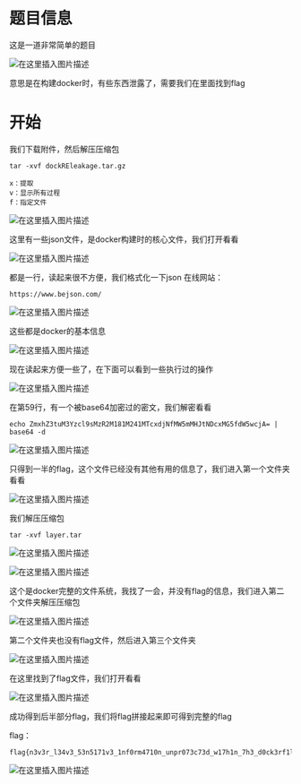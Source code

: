 ﻿# 题目信息
这是一道非常简单的题目

![在这里插入图片描述](https://img-blog.csdnimg.cn/28c9be9fc196400fac674c7b7eefe692.png)


意思是在构建docker时，有些东西泄露了，需要我们在里面找到flag

# 开始

我们下载附件，然后解压压缩包
```
tar -xvf dockREleakage.tar.gz 
```
```
x：提取
v：显示所有过程
f：指定文件
```
![在这里插入图片描述](https://img-blog.csdnimg.cn/f27cadd644aa433198a660784c5a917a.png)

这里有一些json文件，是docker构建时的核心文件，我们打开看看

![在这里插入图片描述](https://img-blog.csdnimg.cn/29d30ea9d5df4565be6d9069fc55fcda.png)

都是一行，读起来很不方便，我们格式化一下json
在线网站：
```
https://www.bejson.com/
```
![在这里插入图片描述](https://img-blog.csdnimg.cn/47a685211f484993bec69049bbff365b.png)

这些都是docker的基本信息

![在这里插入图片描述](https://img-blog.csdnimg.cn/6a841c1c4601429bb81b684d612f919c.png)

现在读起来方便一些了，在下面可以看到一些执行过的操作

![在这里插入图片描述](https://img-blog.csdnimg.cn/0ec92f7fa8104362b373a66be9d0bbbd.png)

在第59行，有一个被base64加密过的密文，我们解密看看

```
echo ZmxhZ3tuM3Yzcl9sMzR2M181M241MTcxdjNfMW5mMHJtNDcxMG5fdW5wcjA= | base64 -d
```
![在这里插入图片描述](https://img-blog.csdnimg.cn/7b394dc4538a4a67a6473674bd78b081.png)

只得到一半的flag，这个文件已经没有其他有用的信息了，我们进入第一个文件夹看看

![在这里插入图片描述](https://img-blog.csdnimg.cn/52bd16a4e39646b8933f43f7c54a23b1.png)

我们解压压缩包
```
tar -xvf layer.tar
```

![在这里插入图片描述](https://img-blog.csdnimg.cn/de4e08fdb41d4edca991b4dfbd551b26.png)

![在这里插入图片描述](https://img-blog.csdnimg.cn/0e8dc3d1bf194d099f015d7e2d1441dd.png)

这个是docker完整的文件系统，我找了一会，并没有flag的信息，我们进入第二个文件夹解压压缩包

![在这里插入图片描述](https://img-blog.csdnimg.cn/d042166cd052402cbd74f78d04c0c55f.png)

第二个文件夹也没有flag文件，然后进入第三个文件夹

![在这里插入图片描述](https://img-blog.csdnimg.cn/901b31ad12234c579f3dad8a32e9af54.png)

在这里找到了flag文件，我们打开看看

![在这里插入图片描述](https://img-blog.csdnimg.cn/a94ce6baed0c4ae5a2252c7092afe2d4.png)

成功得到后半部分flag，我们将flag拼接起来即可得到完整的flag

flag：
```
flag{n3v3r_l34v3_53n5171v3_1nf0rm4710n_unpr073c73d_w17h1n_7h3_d0ck3rf1l3}
```
![在这里插入图片描述](https://img-blog.csdnimg.cn/d5a38ad00e074e388fc80394d8be4484.png)

